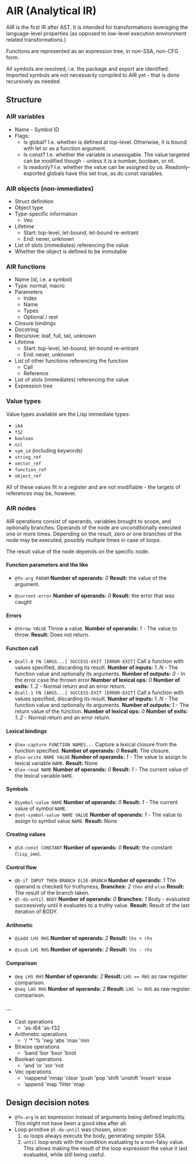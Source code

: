 # AIR (Analytical IR)

AIR is the first IR after AST. It is intended for transformations leveraging the
language-level properties (as opposed to low-level execution environment related
transformations.)

Functions are represented as an expression tree, in non-SSA, non-CFG form.

All symbols are resolved, i.e. the package and export are identified. Imported
symbols are not necessarily compiled to AIR yet - that is done recursively as needed.

## Structure

### AIR variables

  - Name - Symbol ID
  - Flags:
    - Is global? I.e. whether is defined at top-level. Otherwise, it is bound with let or
      as a function argument.
    - Is const? I.e. whether the variable is unassigable.
      The value targeted can be modified though - unless it is a number, boolean, or nil.
    - Is readonly? I.e. whether the value can be assigned by us.
      Readonly-exported globals have this set true, as do const variables.

### AIR objects (non-immediates)

  - Struct definition
  - Object type
  - Type-specific information
    - Vec
  - Lifetime
    - Start: top-level, let-bound, let-bound re-entrant
    - End: never, unknown
  - List of slots (immediates) referencing the value
  - Whether the object is defined to be immutable

### AIR functions

  - Name (id, i.e. a symbol)
  - Type: normal, macro
  - Parameters
    - Index
    - Name
    - Types
    - Optional / rest
  - Closure bindings
  - Docstring
  - Recursive: leaf, full, tail, unknown
  - Lifetime
    - Start: top-level, let-bound, let-bound re-entrant
    - End: never, unknown
  - List of other functions referencing the function
    - Call
    - Reference
  - List of slots (immediates) referencing the value
  - Expression tree

### Value types

Value types available are the Lisp immediate types:

  - `i64`
  - `f32`
  - `boolean`
  - `nil`
  - `sym_id` (including keywords)
  - `string_ref`
  - `vector_ref`
  - `function_ref`
  - `object_ref`

All of these values fit in a register and are not modifiable - the targets of
references may be, however.

### AIR nodes

AIR operations consist of operands, variables brought to scope, and optionally branches.
Operands of the node are unconditionally executed one or more times. Depending on the result,
zero or one branches of the node may be executed, possibly multiple times in case of loops.

The result value of the node depends on the specific node.

#### Function parameters and the like
  - `@fn-arg PARAM`
    **Number of operands:** *0*
    **Result:** the value of the argument.

  - `@current-error`
    **Number of operands:** *0*
    **Result:** the error that was caught


#### Errors
  - `@throw VALUE` Throw a value.
    **Number of operands:** *1* - The value to throw.
    **Result:** Does not return.

#### Function call
  - `@call-0 FN [ARGS...] SUCCESS-EXIT [ERROR-EXIT]` Call a function with values specified, discarding its result.
    **Number of inputs:** *1..N* - The function value and optionally its arguments.
    **Number of outputs:** *0* - In the error case the thrown error
    **Number of lexical ops:** *0*
    **Number of exits:** *1..2* - Normal return and an error return.
  - `@call-1 FN [ARGS...] SUCCESS-EXIT [ERROR-EXIT]` Call a function with values specified, discarding its result.
    **Number of inputs:** *1..N* - The function value and optionally its arguments.
    **Number of outputs:** 1 - The return value of the function.
    **Number of lexical ops:** *0*
    **Number of exits:** *1..2* - Normal return and an error return.

#### Lexical bindings
  - `@lex-capture FUNCTION NAMES...` Capture a lexical closure from the function specified.
    **Number of operands:** *0*
    **Result:** The closure.
  - `@lex-write NAME VALUE`
    **Number of operands:** *1* - The value to assign to lexical variable `NAME`.
    **Result:** None
  - `@lex-read NAME`
    **Number of operands:** *0*
    **Result:** *1* - The current value of the lexical variable `NAME`.

#### Symbols
  - `@symbol-value NAME`
    **Number of operands:** *0*
    **Result:** *1* - The current value of symbol `NAME`.
  - `@set-symbol-value NAME VALUE`
    **Number of operands:** *1* - The value to assign to symbol value `NAME`.
    **Result:** None

#### Creating values
  - `@ld-const CONSTANT`
    **Number of operands:** *0*
    **Result:** the constant (`lisp_imm`).

#### Control flow
  - `@b-if INPUT THEN-BRANCH ELSE-BRANCH`
    **Number of operands:** *1* The operand is checked for truthyness,
    **Branches:** *2* `then` and `else`
    **Result:** The result of the branch taken.
  - `@l-do-until BODY`
    **Number of operands:** *0*
    **Branches:** *1* Body - evaluated successively until it evaluates to a truthy value.
    **Result:** Result of the last iteration of BODY.

#### Arithmetic
  - `@iadd LHS RHS`
    **Number of operands:** *2*
    **Result:** `lhs + rhs`

  - `@isub LHS RHS`
    **Number of operands:** *2*
    **Result:** `lhs - rhs`

#### Comparison
  - `@eq LHS RHS`
    **Number of operands:** *2*
    **Result:** `LHS == RHS` as raw register comparison.
  - `@neq LHS RHS`
    **Number of operands:** *2*
    **Result:** `LHS != RHS` as raw register comparison.

#### ...
  - Cast operations
    - 'as-i64 'as-f32
  - Arithmetic operations
    - '/ '* '% 'neg 'abs 'max 'min
  - Bitwise operations
    - 'band 'bor 'bxor 'bnot
  - Boolean operations
    - 'and 'or 'xor 'not
  - Vec operations
    - 'nappend 'nmap 'clear 'push 'pop 'shift 'unshift 'insert 'erase
    - 'append 'map 'filter 'map


## Design decision notes

  - `@fn-arg` is an expression instead of arguments being defined implicitly.
    This might not have been a good idea after all.
  - Loop primitive `@l-do-until` was chosen, since:
    1. `do` loops always execute the body, generating simpler SSA.
    2. `until` loop ends with the condition evaluating to a non-falsy value.
       This allows making the result of the loop expression the value it last evaluated,
       while still being useful.
